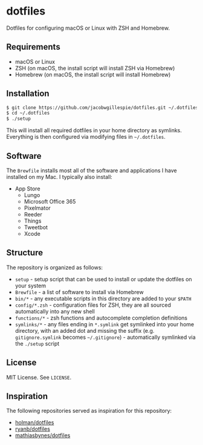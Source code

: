 # dotfiles

Dotfiles for configuring macOS or Linux with ZSH and Homebrew.

## Requirements

- macOS or Linux
- ZSH (on macOS, the install script will install ZSH via Homebrew)
- Homebrew (on macOS, the install script will install Homebrew)

## Installation

```bash
$ git clone https://github.com/jacobwgillespie/dotfiles.git ~/.dotfiles
$ cd ~/.dotfiles
$ ./setup
```

This will install all required dotfiles in your home directory as symlinks. Everything is then configured via modifying files in `~/.dotfiles`.

## Software

The `Brewfile` installs most all of the software and applications I have installed on my Mac. I typically also install:

- App Store
  - Lungo
  - Microsoft Office 365
  - Pixelmator
  - Reeder
  - Things
  - Tweetbot
  - Xcode

## Structure

The repository is organized as follows:

- `setup` - setup script that can be used to install or update the dotfiles on your system
- `Brewfile` - a list of software to install via Homebrew
- `bin/*` - any executable scripts in this directory are added to your `$PATH`
- `config/*.zsh` - configuration files for ZSH, they are all sourced automatically into any new shell
- `functions/*` - zsh functions and autocomplete completion definitions
- `symlinks/*` - any files ending in `*.symlink` get symlinked into your home directory, with an added dot and missing the suffix (e.g. `gitignore.symlink` becomes `~/.gitignore`) - automatically symlinked via the `./setup` script

## License

MIT License. See `LICENSE`.

## Inspiration

The following repositories served as inspiration for this repository:

- [holman/dotfiles](https://github.com/holman/dotfiles)
- [ryanb/dotfiles](https://github.com/ryanb/dotfiles)
- [mathiasbynes/dotfiles](https://github.com/mathiasbynens/dotfiles)

